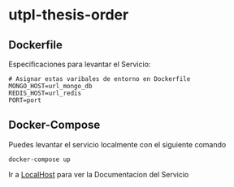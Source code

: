 # utpl-thesis-order
## Dockerfile
Especificaciones para levantar el Servicio:
```
# Asignar estas varibales de entorno en Dockerfile
MONGO_HOST=url_mongo_db
REDIS_HOST=url_redis
PORT=port
```
## Docker-Compose 
Puedes levantar el servicio localmente con el siguiente comando
```
docker-compose up
```
Ir a [LocalHost](http://0.0.0.0:3037/swagger/order/) para ver la Documentacion del Servicio
